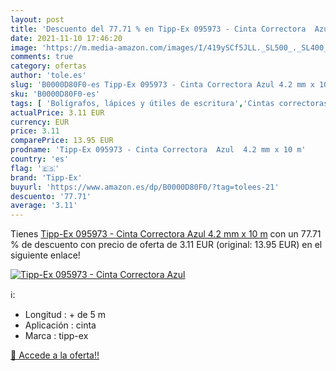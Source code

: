 ```yaml
---
layout: post
title: 'Descuento del 77.71 % en Tipp-Ex 095973 - Cinta Correctora  Azul '
date: 2021-11-10 17:46:20
image: 'https://m.media-amazon.com/images/I/419ySCf5JLL._SL500_._SL400_.jpg'
comments: true
category: ofertas
author: 'tole.es'
slug: 'B0000D80F0-es Tipp-Ex 095973 - Cinta Correctora Azul 4.2 mm x 10 m'
sku: 'B0000D80F0-es'
tags: [ 'Bolígrafos, lápices y útiles de escritura','Cintas correctoras de tinta','Correctores y gomas de borrar','Oficina y papelería','tipp-ex', ]
actualPrice: 3.11 EUR
currency: EUR
price: 3.11
comparePrice: 13.95 EUR
prodname: 'Tipp-Ex 095973 - Cinta Correctora  Azul  4.2 mm x 10 m'
country: 'es'
flag: '🇪🇸'
brand: 'Tipp-Ex'
buyurl: 'https://www.amazon.es/dp/B0000D80F0/?tag=tolees-21'
descuento: '77.71'
average: '3.11'
---
```


Tienes [Tipp-Ex 095973 - Cinta Correctora  Azul  4.2 mm x 10 m](https://www.amazon.es/dp/B0000D80F0/?tag=tolees-21) con un 77.71 % de descuento con precio de oferta de 3.11 EUR (original: 13.95 EUR) en el siguiente enlace!

[![Tipp-Ex 095973 - Cinta Correctora  Azul ](https://m.media-amazon.com/images/I/419ySCf5JLL._SL500_._SL400_.jpg)](https://www.amazon.es/dp/B0000D80F0/?tag=tolees-21)

ℹ️:

- Longitud : + de 5 m
- Aplicación : cinta
- Marca : tipp-ex

[🛒 Accede a la oferta!!](https://www.amazon.es/dp/B0000D80F0/?tag=tolees-21)
